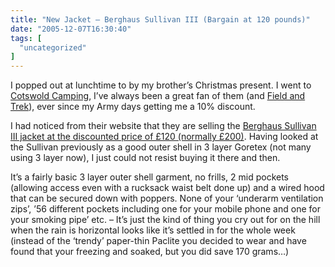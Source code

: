 ```yaml
---
title: "New Jacket – Berghaus Sullivan III (Bargain at 120 pounds)"
date: "2005-12-07T16:30:40"
tags: [
  "uncategorized"
]
---
```

I popped out at lunchtime to by my brother’s Christmas present. I went to [Cotswold Camping](http://www.cotswoldoutdoor.com), I’ve always been a great fan of them (and [Field and Trek](http://www.fieldandtrek.co.uk)), ever since my Army days getting me a 10% discount.

I had noticed from their website that they are selling the [Berghaus Sullivan III jacket at the discounted price of £120 (normally £200)](http://www.cotswoldoutdoor.com/Cat/118939?Ref=). Having looked at the Sullivan previously as a good outer shell in 3 layer Goretex (not many using 3 layer now), I just could not resist buying it there and then.

It’s a fairly basic 3 layer outer shell garment, no frills, 2 mid pockets (allowing access even with a rucksack waist belt done up) and a wired hood that can be secured down with poppers. None of your ‘underarm ventilation zips’, ’56 different pockets including one for your mobile phone and one for your smoking pipe’ etc. – It’s just the kind of thing you cry out for on the hill when the rain is horizontal looks like it’s settled in for the whole week (instead of the ‘trendy’ paper-thin Paclite you decided to wear and have found that your freezing and soaked, but you did save 170 grams…)